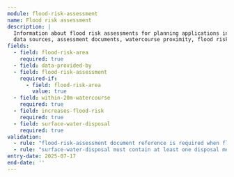 ```yaml
---
module: flood-risk-assessment
name: Flood risk assessment
description: |
  Information about flood risk assessments for planning applications including flood risk area status, 
  data sources, assessment documents, watercourse proximity, flood risk impacts, and surface water disposal methods
fields:
  - field: flood-risk-area
    required: true
  - field: data-provided-by
  - field: flood-risk-assessment
    required-if:
      - field: flood-risk-area
        value: true
  - field: within-20m-watercourse
    required: true
  - field: increases-flood-risk
    required: true
  - field: surface-water-disposal
    required: true
validation:
  - rule: "flood-risk-assessment document reference is required when flood-risk-area is true"
  - rule: "surface-water-disposal must contain at least one disposal method"
entry-date: 2025-07-17
end-date: ''
---
```

